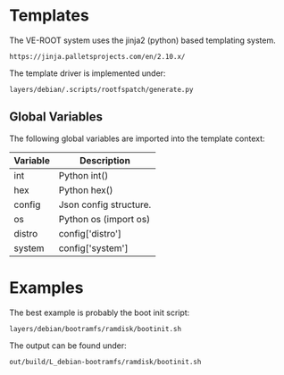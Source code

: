 # Templates

The VE-ROOT system uses the jinja2 (python) based templating system.

`https://jinja.palletsprojects.com/en/2.10.x/`

The template driver is implemented under:

`layers/debian/.scripts/rootfspatch/generate.py`

## Global Variables

The following global variables are imported into the template context:

| Variable | Description            |
| -------- | ---------------------- |
| int      | Python int()           |
| hex      | Python hex()           |
| config   | Json config structure. |
| os       | Python os (import os)  |
| distro   | config['distro']       |
| system   | config['system']       |

# Examples

The best example is probably the boot init script:

```
layers/debian/bootramfs/ramdisk/bootinit.sh
```

The output can be found under:

```
out/build/L_debian-bootramfs/ramdisk/bootinit.sh
```
